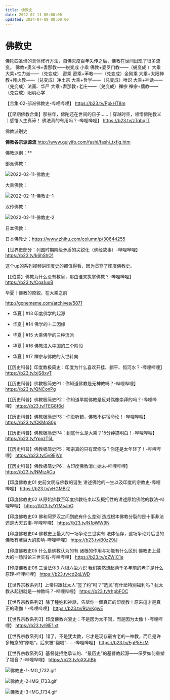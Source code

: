 ```yaml
---
title: 佛教史
date: 2022-02-11 00:00:00
updated: 2024-07-09 00:00:00
---
```


# 佛教史

佛陀四圣谛的具体修行方法，自佛灭度百年失传之后，佛教在世间出现了很多流变。
佛教+奥义书+耆那教——蜕变成 小乘
佛教+婆罗门教——（蜕变成 ）大乘
大乘+性力派——（兑变成） 密乘
密乘+苯教——（兑变成）金刚乘
大乘+太阳神教+拜火教——（兑变成）净土宗
大乘+哲学——（兑变成）唯识
大乘+神话——（兑变成）法画、华严
大乘+耆那教+老庄——（兑变成）禅宗
禅宗+儒教——（兑变成）阳明心学

【合集·02-部派佛教史-哔哩哔哩】 https://b23.tv/PpkHT8m

【【早期佛教合集】那些年，佛陀还在世间的日子......｜穿越时空，领悟佛陀教义｜感悟人生真谛！ 佛法真的有用吗？-哔哩哔哩】 https://b23.tv/zTqhqrT

佛教派别史

**佛教各宗派源流** http://www.guiyifo.com/fashi/fashi_txfjg.htm

佛教派别：**

部派佛教：

![2022-02-11-佛教史](assets/2022-02-11-佛教史.gif)

大乘佛教：

![2022-02-11-佛教史-1](assets/2022-02-11-佛教史-1.gif)

汉传佛教：

![2022-02-11-佛教史-2](assets/2022-02-11-佛教史-2.gif)

日本佛教：

日本佛教史：https://www.zhihu.com/column/p/30644255

【世界史部分：列国时期阶级矛盾的尖锐化（佛经故事）-哔哩哔哩】 https://b23.tv/k6hShO1

这个up的系列视频讲印度史的都值得看，因为贯穿了印度佛教史。

【【伯爵】佛教为什么没有教皇，那由谁来执掌佛教？-哔哩哔哩】 https://b23.tv/Cga1uoB

华夏｜佛教的原貌，在大乘之前

http://gonememe.com/archives/5871

* 华夏 | #13 印度佛学的起源

* 华夏 | #14 佛学的十二因缘

* 华夏 | #15 大乘佛学的三种流派

* 华夏 | #16 佛教进入中国的三个阶段

* 华夏 | #17 禅宗与佛教的入世转向

【【历史科普】印度教极简史：印度为什么喜欢开挂、躺平、恒河水？-哔哩哔哩】 https://b23.tv/xjS8xvT

【【历史科普】佛教极简史P1：你知道佛教是无神教吗？-哔哩哔哩】 https://b23.tv/QNConPg

【【历史科普】佛教极简史P2：你知道早期佛教是反对偶像崇拜的吗？-哔哩哔哩】 https://b23.tv/TEG8f6d

【【历史科普】佛教极简史P3：你没听错，佛教不讲宿命论！-哔哩哔哩】 https://b23.tv/CKMqS0p

【【历史科普】佛教极简史P4：到底什么是大乘？15分钟搞明白！-哔哩哔哩】 https://b23.tv/YpozT5L

【【历史科普】佛教极简史P5：密宗真的只有双修吗？你还是太年轻了！-哔哩哔哩】 https://b23.tv/5y9EjVn

【【历史科普】佛教极简史P6：古印度佛教消亡始末-哔哩哔哩】 https://b23.tv/NMtzACu

【印度佛教史01 史前文明与佛教的诞生 讲述佛陀的一生以及印度的宗教史-哔哩哔哩】 https://b23.tv/yHGMBr2

【印度佛教史02 从原始佛教至印度佛教结束以及概括性的讲述原始佛陀的教法-哔哩哔哩】 https://b23.tv/YfMsJhO

【印度佛教史03 佛和阿罗汉之间到底有什么差别 造成根本佛教分裂的是十事非法还是大天五事-哔哩哔哩】 https://b23.tv/N1pWW9N

【印度佛教史04 佛教史上最大的一场争论三世实有 法体恒存，这场争论对后世的佛教有著巨大的影响-哔哩哔哩】 https://b23.tv/B0z29lJ

【印度佛教史05 什么是佛教认为的有 诸根的作用与功能有什么区别 佛教史上最大的一场辩论三世实有-哔哩哔哩】 https://b23.tv/pZWIC1e

【印度佛教史06 三世法体3 六根六尘六识 我们突然想起两千多年前的老子是什么原理-哔哩哔哩】 https://b23.tv/cd2qLWD

【【世界宗教系列1】上帝只跟犹太人“签了约”吗？“选民”有什麽特别福利吗？犹太教从起初就是一神教吗？-哔哩哔哩】 https://b23.tv/rhpbFOC

【【世界宗教系列2】除了種姓和神話，告訴你一個真正的印度教！原來這才是真正的瑜伽！-哔哩哔哩】 https://b23.tv/RUvKgwE

【【世界宗教系列3】印度佛教兴衰史：不是因为太不同，而是因为太像！-哔哩哔哩】 https://b23.tv/9lE1ixt

【【世界宗教系列4】错了，不是犹太教，它才是现存最古老的一神教，而且是许多概念的”原唱“，后来被”翻唱“......-哔哩哔哩】 https://b23.tv/EgP5EzM

【【世界宗教系列5】基督徒拒绝承认的、“最历史”的基督教起源——保罗如何重塑了福音？-哔哩哔哩】 https://b23.tv/oXXJtBb

![佛教史-1-IMG_1732.gif](assets/佛教史-1-IMG_1732.gif)

![佛教史-2-IMG_1733.gif](assets/佛教史-2-IMG_1733.gif)

![佛教史-3-IMG_1734.gif](assets/佛教史-3-IMG_1734.gif)
